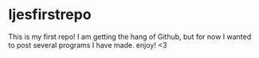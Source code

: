 # Ijesfirstrepo
This is my first repo! 
I am getting the hang of Github, but for now I wanted to post several programs I have made.
enjoy! <3
